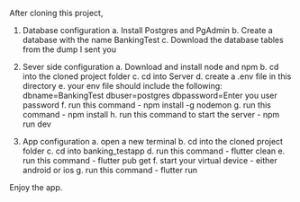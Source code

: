 After cloning this project,

1. Database configuration
   a. Install Postgres and PgAdmin
   b. Create a database with the name BankingTest
   c. Download the database tables from the dump I sent you

2. Sever side configuration
   a. Download and install node and npm
   b. cd into the cloned project folder
   c. cd into Server
   d. create a .env file in this directory
   e. your env file should include the following: 
        dbname=BankingTest
        dbuser=postgres
        dbpassword=Enter you user password
   f. run this command - npm install -g nodemon
   g. run this command - npm install
   h. run this command to start the server - npm run dev

3. App configuration
   a. open a new terminal
   b. cd into the cloned project folder
   c. cd into banking_testapp
   d. run this command - flutter clean
   e. run this command - flutter pub get
   f. start your virtual device - either android or ios
   g. run this command - flutter run

Enjoy the app.
